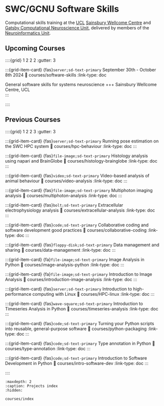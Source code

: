# SWC/GCNU Software Skills


Computational skills training at the [UCL](https://www.ucl.ac.uk/) 
[Sainsbury Wellcome Centre](https://www.sainsburywellcome.org/web/) and [Gatsby Computational Neuroscience Unit](https://www.ucl.ac.uk/gatsby/gatsby-computational-neuroscience-unit), delivered by members of 
the [Neuroinformatics Unit](https://neuroinformatics.dev).

## Upcoming Courses
::::{grid} 1 2 2 2
:gutter: 3


:::{grid-item-card} {fas}`server;sd-text-primary`  September 30th - October 8th 2024
:link: courses/software-skills
:link-type: doc

General software skills for systems neuroscience
+++
Sainsbury Wellcome Centre, UCL <br>
:::

::::

## Previous Courses

<!--for fontawesome icons, see https://fontawesome.com/docs/web/setup/get-started-->
::::{grid} 1 2 2 3
:gutter: 3

:::{grid-item-card} {fas}`server;sd-text-primary`  Running pose estimation on the SWC HPC system
:link: courses/hpc-behaviour
:link-type: doc
:::

:::{grid-item-card} {fas}`file-image;sd-text-primary`  Histology analysis using napari and BrainGlobe
:link: courses/histology-brainglobe
:link-type: doc
:::

:::{grid-item-card} {fas}`video;sd-text-primary`  Video-based analysis of animal behaviour
:link: courses/video-analysis
:link-type: doc
:::

:::{grid-item-card} {fas}`file-image;sd-text-primary`  Multiphoton imaging analysis
:link: courses/multiphoton-analysis
:link-type: doc
:::

:::{grid-item-card} {fas}`bolt;sd-text-primary`  Extracellular electrophysiology analysis
:link: courses/extracellular-analysis
:link-type: doc
:::

:::{grid-item-card} {fas}`code;sd-text-primary`  Collaborative coding and software development good practices
:link: courses/collaborative-coding
:link-type: doc
:::

:::{grid-item-card} {fas}`floppy-disk;sd-text-primary`  Data management and sharing
:link: courses/data-management
:link-type: doc
:::

:::{grid-item-card} {fa}`file-image;sd-text-primary` Image Analysis in Python
:link: courses/image-analysis-python
:link-type: doc
:::

:::{grid-item-card} {fa}`file-image;sd-text-primary` Introduction to Image Analysis
:link: courses/introduction-image-analysis
:link-type: doc
:::

:::{grid-item-card} {fas}`server;sd-text-primary` Introduction to high-performance computing with Linux
:link: courses/HPC-linux
:link-type: doc
:::

:::{grid-item-card} {fas}`wave-square;sd-text-primary` Introduction to Timeseries Analysis in Python
:link: courses/timeseries-analysis
:link-type: doc
:::

:::{grid-item-card} {fas}`code;sd-text-primary`  Turning your Python scripts into reusable, general-purpose software
:link: courses/python-packaging
:link-type: doc
:::

:::{grid-item-card} {fas}`code;sd-text-primary`  Type annotation in Python
:link: courses/type-annotation
:link-type: doc
:::

:::{grid-item-card} {fas}`code;sd-text-primary`  Introduction to Software Development in Python
:link: courses/intro-software-dev
:link-type: doc
:::

::::

```{toctree}
:maxdepth: 2
:caption: Projects index
:hidden:

courses/index
```